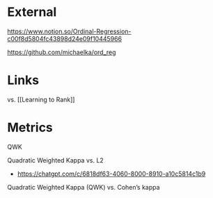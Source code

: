 
# External

https://www.notion.so/Ordinal-Regression-c00f8d5804fc43898d24e09f10445966

https://github.com/michaelka/ord_reg

# Links

vs. [[Learning to Rank]]

# Metrics

QWK

Quadratic Weighted Kappa vs. L2
- https://chatgpt.com/c/6818df63-4060-8000-8910-a10c5814c1b9

Quadratic Weighted Kappa (QWK) vs. Cohen’s kappa